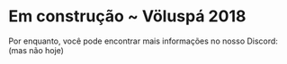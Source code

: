 # Em construção ~ Völuspá 2018

Por enquanto, você pode encontrar mais informações no nosso Discord: (mas não hoje)
